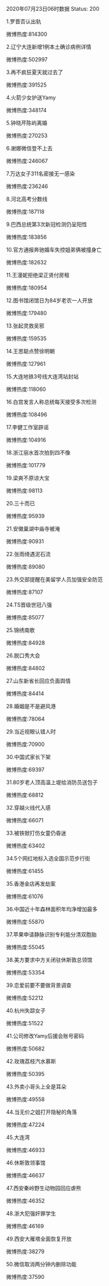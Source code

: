 2020年07月23日06时数据
Status: 200

1.罗晋否认出轨

微博热度:814300

2.辽宁大连新增1例本土确诊病例详情

微博热度:502997

3.再不疯狂夏天就过去了

微博热度:391525

4.火箭少女护送Yamy

微博热度:348174

5.钟晓芹陈屿离婚

微博热度:270253

6.谢娜微信登不上去

微博热度:246067

7.万达女子311名密接无一感染

微博热度:236246

8.河北高考分数线

微博热度:187118

9.巴西总统第3次新冠检测仍呈阳性

微博热度:183856

10.官方通报奔驰婚车失控姐弟俩被撞身亡

微博热度:182632

11.王漫妮拒绝梁正贤付房租

微博热度:180954

12.图书馆闭馆日为84岁老农一人开放

微博热度:179480

13.张起灵救吴邪

微博热度:159535

14.王思聪点赞徐明朝

微博热度:127961

15.大连地铁3号线大连湾站封站

微博热度:118060

16.白宫发言人称总统每天接受多次检测

微博热度:108496

17.李健工作室辟谣

微博热度:104916

18.浙江丽水首次拍到四不像

微博热度:101779

19.梁爽不原谅大宝

微博热度:98113

20.三十而已

微博热度:95939

21.安徽巢湖中庙寺被淹

微博热度:90931

22.张雨绮遇泥石流

微博热度:89080

23.外交部提醒在美留学人员加强安全防范

微博热度:87107

24.TS晋级世冠八强

微博热度:85077

25.锦绣南歌

微博热度:84928

26.脱口秀大会

微博热度:84802

27.山东新省长回应负面舆情

微博热度:84414

28.婚姻是不是避风港

微博热度:78064

29.当近视眼认错人时

微博热度:70900

30.中国式家长下架

微博热度:69397

31.80岁老人顶高温上堤给消防员送包子

微博热度:68812

32.穿越火线代入感

微博热度:66071

33.被铁锨打伤女童仍昏迷

微博热度:63402

34.5个网红地标入选全国示范步行街

微博热度:61455

35.香港金店再发劫案

微博热度:61076

36.中国近十年森林面积年均净增加最多

微博热度:55870

37.苹果申请静脉识别专利能分清双胞胎

微博热度:55045

38.美方要求中方关闭驻休斯敦总领馆

微博热度:53354

39.恋爱前要不要做背景调查

微博热度:52212

40.杭州失踪女子

微博热度:51522

41.公司修改Yamy后援会账号密码

微博热度:50682

42.玫瑰荔枝汽水慕斯

微博热度:50395

43.外卖小哥头上全是耳朵

微博热度:49558

44.当无价之姐打开隐秘的角落

微博热度:47224

45.大连湾

微博热度:46933

46.休斯敦领事馆

微博热度:46637

47.西安秦岭野生动物园回应虐熊

微博热度:46352

48.浙大犯强奸罪学生

微博热度:46169

49.西安大雁塔全面恢复开放

微博热度:38279

50.微信取消两分钟内删除功能

微博热度:37590

